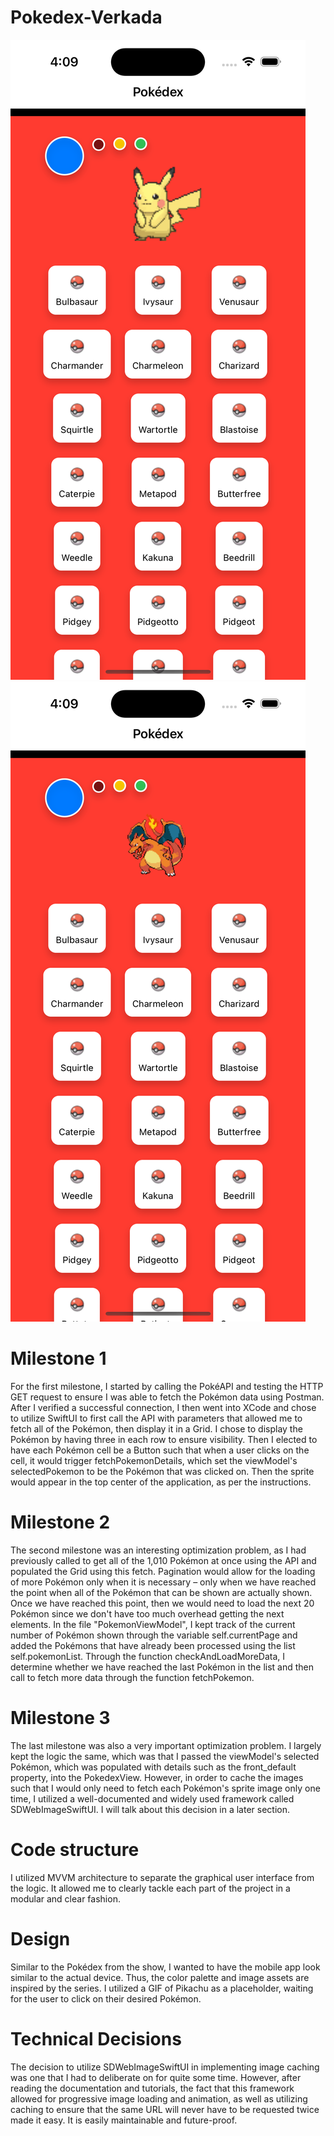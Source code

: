 # Pokedex-Verkada

![alt text](https://github.com/easydeze/Pokedex-Verkada/blob/main/Simulator%20Screenshot%20-%20iPhone%2014%20Pro%20-%202023-08-22%20at%2016.09.18.png)
![alt text](https://github.com/easydeze/Pokedex-Verkada/blob/main/Simulator%20Screenshot%20-%20iPhone%2014%20Pro%20-%202023-08-22%20at%2016.09.24.png)


# Milestone 1
For the first milestone, I started by calling the PokéAPI and testing the HTTP GET request to ensure I was able to fetch the Pokémon data using Postman. After I verified a successful connection, I then went into XCode and chose to utilize SwiftUI to first call the API with parameters that allowed me to fetch all of the Pokémon, then display it in a Grid. I chose to display the Pokémon by having three in each row to ensure visibility. Then I elected to have each Pokémon cell be a Button such that when a user clicks on the cell, it would trigger fetchPokemonDetails, which set the viewModel's selectedPokemon to be the Pokémon that was clicked on. Then the sprite would appear in the top center of the application, as per the instructions.

# Milestone 2
The second milestone was an interesting optimization problem, as I had previously called to get all of the 1,010 Pokémon at once using the API and populated the Grid using this fetch. Pagination would allow for the loading of more Pokémon only when it is necessary – only when we have reached the point when all of the Pokémon that can be shown are actually shown. Once we have reached this point, then we would need to load the next 20 Pokémon since we don't have too much overhead getting the next elements. In the file "PokemonViewModel", I kept track of the current number of Pokémon shown through the variable self.currentPage and added the Pokémons that have already been processed using the list self.pokemonList. Through the function checkAndLoadMoreData, I determine whether we have reached the last Pokémon in the list and then call to fetch more data through the function fetchPokemon.

# Milestone 3
The last milestone was also a very important optimization problem. I largely kept the logic the same, which was that I passed the viewModel's selected Pokémon, which was populated with details such as the front_default property, into the PokedexView. However, in order to cache the images such that I would only need to fetch each Pokémon's sprite image only one time, I utilized a well-documented and widely used framework called SDWebImageSwiftUI. I will talk about this decision in a later section.

# Code structure
I utilized MVVM architecture to separate the graphical user interface from the logic. It allowed me to clearly tackle each part of the project in a modular and clear fashion.

# Design
Similar to the Pokédex from the show, I wanted to have the mobile app look similar to the actual device. Thus, the color palette and image assets are inspired by the series. I utilized a GIF of Pikachu as a placeholder, waiting for the user to click on their desired Pokémon.

# Technical Decisions
The decision to utilize SDWebImageSwiftUI in implementing image caching was one that I had to deliberate on for quite some time. However, after reading the documentation and tutorials, the fact that this framework allowed for progressive image loading and animation, as well as utilizing caching to ensure that the same URL will never have to be requested twice made it easy. It is easily maintainable and future-proof.
